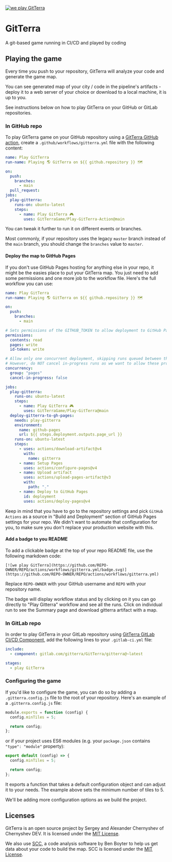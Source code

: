 [![we play GitTerra](https://github.com/GitTerraGame/Play-GitTerra-Action/actions/workflows/gitterra.yml/badge.svg)](https://github.com/GitTerraGame/Play-GitTerra-Action/actions/workflows/gitterra.yml)

# GitTerra

A git-based game running in CI/CD and played by coding

## Playing the game

Every time you push to your repository, GitTerra will analyze your code and generate the game map.

You can see generated map of your city / code in the pipeline's artifacts - deploy it to a web server of your choice or download to a local machine, it is up to you.

See instructions below on how to play GitTerra on your GitHub or GitLab repositories.

### In GitHub repo

To play GitTerra game on your GitHub repository using a [GitTerra GitHub action](https://github.com/marketplace/actions/play-gitterra), create a `.github/workflows/gitterra.yml` file with the following content:

```yaml
name: Play GitTerra
run-name: Playing 🌎 GitTerra on ${{ github.repository }} 🗺️

on:
  push:
    branches:
      - main
  pull_request:
jobs:
  play-gitterra:
    runs-on: ubuntu-latest
    steps:
      - name: Play GitTerra 🎮
        uses: GitTerraGame/Play-GitTerra-Action@main
```

You can tweak it further to run it on different events or branches.

Most commonly, if your repository uses the legacy `master` branch instead of the `main` branch, you should change the `branches` value to `master`.

#### Deploy the map to GitHub Pages

If you don't use GitHub Pages hosting for anything else in your repo, it might be the easies place to put your GitTerra map. You just need to add some permissions and one more job to the workflow file. Here's the full workflow you can use:

```yaml
name: Play GitTerra
run-name: Playing 🌎 GitTerra on ${{ github.repository }} 🗺️

on:
  push:
    branches:
      - main

# Sets permissions of the GITHUB_TOKEN to allow deployment to GitHub Pages
permissions:
  contents: read
  pages: write
  id-token: write

# Allow only one concurrent deployment, skipping runs queued between the run in-progress and latest queued.
# However, do NOT cancel in-progress runs as we want to allow these production deployments to complete.
concurrency:
  group: "pages"
  cancel-in-progress: false

jobs:
  play-gitterra:
    runs-on: ubuntu-latest
    steps:
      - name: Play GitTerra 🎮
        uses: GitTerraGame/Play-GitTerra@main
  deploy-gitterra-to-gh-pages:
    needs: play-gitterra
    environment:
      name: github-pages
      url: ${{ steps.deployment.outputs.page_url }}
    runs-on: ubuntu-latest
    steps:
      - uses: actions/download-artifact@v4
        with:
          name: gitterra
      - name: Setup Pages
        uses: actions/configure-pages@v4
      - name: Upload artifact
        uses: actions/upload-pages-artifact@v3
        with:
          path: "."
      - name: Deploy to GitHub Pages
        id: deployment
        uses: actions/deploy-pages@v4
```

Keep in mind that you have to go to the repository settings and pick `GitHub Actions` as a source in "Build and Deployment" section of GitHub Pages settings for your repo. We didn't want to automate that configuration for you, to make sure you don't replace your production website with this.

#### Add a badge to you README

To add a clickable badge at the top of your repo README file, use the following markdown code:

```
[![we play GitTerra](https://github.com/REPO-OWNER/REPO/actions/workflows/gitterra.yml/badge.svg)](https://github.com/REPO-OWNER/REPO/actions/workflows/gitterra.yml)
```

Replace `REPO-OWNER` with your GitHub username and `REPO` with your repository name.

The badge will display workflow status and by clicking on it you can go directly to "Play Gitterra" workflow and see all the runs. Click on individual run to see the Summary page and download gitterra artifact with a map.

### In GitLab repo

In order to play GitTerra in your GitLab repository using [GitTerra GitLab CI/CD Component](https://gitlab.com/explore/catalog/gitterra/GitTerra), add the following lines to your `.gitlab-ci.yml` file:

```yaml
include:
  - component: gitlab.com/gitterra/GitTerra/gitterra@~latest

stages:
  - play GitTerra
```

### Configuring the game

If you'd like to configure the game, you can do so by adding a `.gitterra.config.js` file to the root of your repository. Here's an example of a `.gitterra.config.js` file:

```js
module.exports = function (config) {
  config.minTiles = 5;

  return config;
};
```

or if your project uses ES6 modules (e.g. your `package.json` contains `"type": "module"` property):

```js
export default (config) => {
  config.minTiles = 5;

  return config;
};
```

It exports a function that takes a default configuration object and can adjust it to your needs. The example above sets the minimum number of tiles to 5.

We'll be adding more configuration options as we build the project.

## Licenses

GitTerra is an open source project by Sergey and Alexander Chernyshev of Chernyshev DEV. It is licensed under the [MIT License](LICENSE.md).

We also use [SCC](https://github.com/boyter/scc), a code analysis software by Ben Boyter to help us get data about your code to build the map. SCC is licensed under the [MIT License](LICENSE.scc.md).
